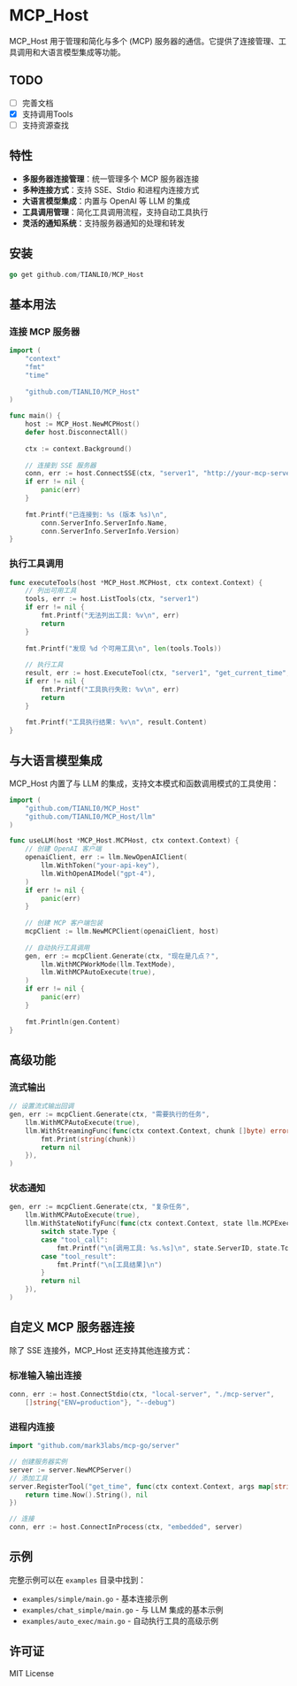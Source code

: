 # MCP_Host

MCP_Host 用于管理和简化与多个 (MCP) 服务器的通信。它提供了连接管理、工具调用和大语言模型集成等功能。


## TODO

- [ ] 完善文档
- [x] 支持调用Tools
- [ ] 支持资源查找

## 特性

- **多服务器连接管理**：统一管理多个 MCP 服务器连接
- **多种连接方式**：支持 SSE、Stdio 和进程内连接方式
- **大语言模型集成**：内置与 OpenAI 等 LLM 的集成
- **工具调用管理**：简化工具调用流程，支持自动工具执行
- **灵活的通知系统**：支持服务器通知的处理和转发

## 安装

```go
go get github.com/TIANLI0/MCP_Host
```

## 基本用法

### 连接 MCP 服务器

```go
import (
    "context"
    "fmt"
    "time"
    
    "github.com/TIANLI0/MCP_Host"
)

func main() {
    host := MCP_Host.NewMCPHost()
    defer host.DisconnectAll()
    
    ctx := context.Background()
    
    // 连接到 SSE 服务器
    conn, err := host.ConnectSSE(ctx, "server1", "http://your-mcp-server-url/sse")
    if err != nil {
        panic(err)
    }
    
    fmt.Printf("已连接到: %s (版本 %s)\n", 
        conn.ServerInfo.ServerInfo.Name, 
        conn.ServerInfo.ServerInfo.Version)
}
```

### 执行工具调用

```go
func executeTools(host *MCP_Host.MCPHost, ctx context.Context) {
    // 列出可用工具
    tools, err := host.ListTools(ctx, "server1")
    if err != nil {
        fmt.Printf("无法列出工具: %v\n", err)
        return
    }
    
    fmt.Printf("发现 %d 个可用工具\n", len(tools.Tools))
    
    // 执行工具
    result, err := host.ExecuteTool(ctx, "server1", "get_current_time", nil)
    if err != nil {
        fmt.Printf("工具执行失败: %v\n", err)
        return
    }
    
    fmt.Printf("工具执行结果: %v\n", result.Content)
}
```

## 与大语言模型集成

MCP_Host 内置了与 LLM 的集成，支持文本模式和函数调用模式的工具使用：

```go
import (
    "github.com/TIANLI0/MCP_Host"
    "github.com/TIANLI0/MCP_Host/llm"
)

func useLLM(host *MCP_Host.MCPHost, ctx context.Context) {
    // 创建 OpenAI 客户端
    openaiClient, err := llm.NewOpenAIClient(
        llm.WithToken("your-api-key"),
        llm.WithOpenAIModel("gpt-4"),
    )
    if err != nil {
        panic(err)
    }
    
    // 创建 MCP 客户端包装
    mcpClient := llm.NewMCPClient(openaiClient, host)
    
    // 自动执行工具调用
    gen, err := mcpClient.Generate(ctx, "现在是几点？",
        llm.WithMCPWorkMode(llm.TextMode),
        llm.WithMCPAutoExecute(true),
    )
    if err != nil {
        panic(err)
    }
    
    fmt.Println(gen.Content)
}
```

## 高级功能

### 流式输出

```go
// 设置流式输出回调
gen, err := mcpClient.Generate(ctx, "需要执行的任务",
    llm.WithMCPAutoExecute(true),
    llm.WithStreamingFunc(func(ctx context.Context, chunk []byte) error {
        fmt.Print(string(chunk))
        return nil
    }),
)
```

### 状态通知

```go
gen, err := mcpClient.Generate(ctx, "复杂任务",
    llm.WithMCPAutoExecute(true),
    llm.WithStateNotifyFunc(func(ctx context.Context, state llm.MCPExecutionState) error {
        switch state.Type {
        case "tool_call":
            fmt.Printf("\n[调用工具: %s.%s]\n", state.ServerID, state.ToolName)
        case "tool_result":
            fmt.Printf("\n[工具结果]\n")
        }
        return nil
    }),
)
```

## 自定义 MCP 服务器连接

除了 SSE 连接外，MCP_Host 还支持其他连接方式：

### 标准输入输出连接

```go
conn, err := host.ConnectStdio(ctx, "local-server", "./mcp-server", 
    []string{"ENV=production"}, "--debug")
```

### 进程内连接

```go
import "github.com/mark3labs/mcp-go/server"

// 创建服务器实例
server := server.NewMCPServer()
// 添加工具
server.RegisterTool("get_time", func(ctx context.Context, args map[string]any) (any, error) {
    return time.Now().String(), nil
})

// 连接
conn, err := host.ConnectInProcess(ctx, "embedded", server)
```

## 示例

完整示例可以在 `examples` 目录中找到：

- `examples/simple/main.go` - 基本连接示例
- `examples/chat_simple/main.go` - 与 LLM 集成的基本示例
- `examples/auto_exec/main.go` - 自动执行工具的高级示例

## 许可证

MIT License